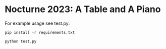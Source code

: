 # Nocturne 2023: A Table and A Piano

For example usage see test.py:

```
pip install -r requirements.txt

python test.py
```